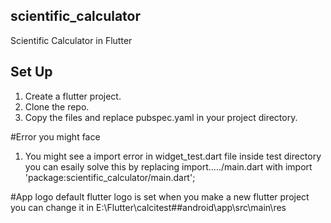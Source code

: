 ## scientific_calculator

Scientific Calculator in Flutter

## Set Up 
1. Create a flutter project.
2. Clone the repo.
3. Copy the files and replace pubspec.yaml in your project directory.


#Error you might face
1. You might see a import error in widget_test.dart file inside test directory
   you can esaily solve this by replacing import...../main.dart with import 'package:scientific_calculator/main.dart';
   
#App logo 
default flutter logo is set when you make a new flutter project 
you can change it in E:\Flutter\calcitest\##android\app\src\main\res



